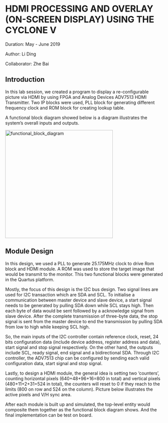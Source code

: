 # HDMI PROCESSING AND OVERLAY (ON-SCREEN DISPLAY) USING THE CYCLONE V

Duration: May - June 2019

Author: Li Ding

Collaborator: Zhe Bai

## Introduction

In this lab session, we created a program to display a re-configurable picture via HDMI by using FPGA and Analog Devices ADV7513 HDMI Transmitter. Two IP blocks were used, PLL block for generating different frequency clock and ROM block for creating lookup table.

A functional block diagram showed below is a diagram illustrates the system’s overall inputs and outputs.

<img width="343" alt="functional_block_diagram" src="https://user-images.githubusercontent.com/15827364/79717957-4e0db480-831e-11ea-9071-a0f1fa1f5b72.PNG">

## Module Design

In this design, we used a PLL to generate 25.175MHz clock to drive Rom block and HDMI module. A ROM was used to store the target image that would be transmit to the monitor. This two functional blocks were generated in the Quartus platform. 

Mostly, the focus of this design is the I2C bus design. Two signal lines are used for I2C transaction which are SDA and SCL. To initialise a communication between master device and slave device, a start signal needs to be generated by pulling SDA down while SCL stays high. Then each byte of data would be sent followed by a acknowledge signal from slave device. After the complete transmission of three-byte data, the stop signal is sent from the master device to end the transmission by pulling SDA from low to high while keeping SCL high.

So, the main inputs of the I2C controller contain reference clock, reset, 24 bits configuration data (include device address, register address and data), start signal and stop signal respectively. On the other hand, the outputs include SCL, ready signal, end signal and a bidirectional SDA. Through I2C controller, the ADV7513 chip can be configured by sending each valid configuration data, start signal and stop signal.

Lastly, to design a HDMI module, the general idea is setting two ‘counters’, counting horizontal pixels (640+48+96+16=800 in total) and vertical pixels (480+11+2+31=524 in total), the counters will reset to 0 if they reach to the limits (800 on row and 524 on the column). Picture below illustrates the active pixels and V/H sync area.

After each module is built up and simulated, the top-level entity would composite them together as the functional block diagram shows. And the final implementation can be test on board. 
